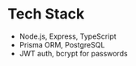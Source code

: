 # Tech Stack

- Node.js, Express, TypeScript
- Prisma ORM, PostgreSQL
- JWT auth, bcrypt for passwords
